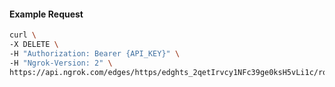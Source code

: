 <!-- Code generated for API Clients. DO NOT EDIT. -->

#### Example Request

```bash
curl \
-X DELETE \
-H "Authorization: Bearer {API_KEY}" \
-H "Ngrok-Version: 2" \
https://api.ngrok.com/edges/https/edghts_2qetIrvcy1NFc39ge0ksH5vLi1c/routes/edghtsrt_2qetIpGTWkzQhlkRIEbwQaHVrkO/ip_restriction
```
